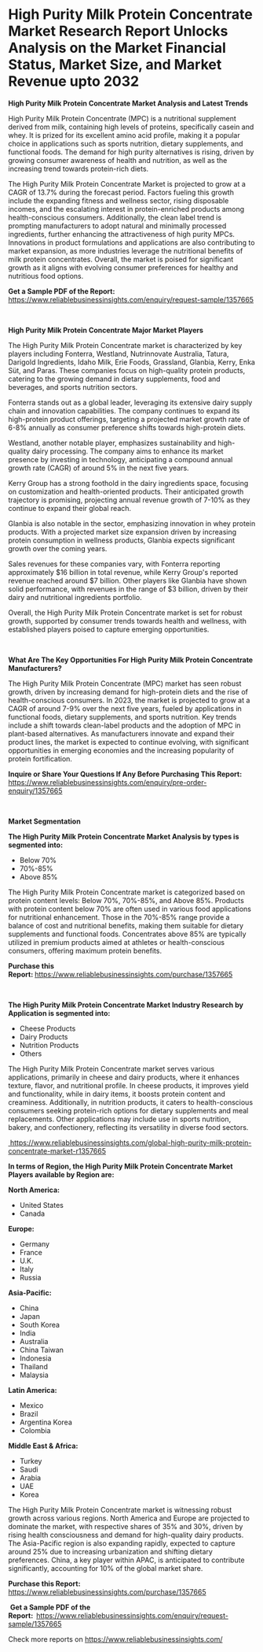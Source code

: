 <p><h1>High Purity Milk Protein Concentrate Market Research Report Unlocks Analysis on the Market Financial Status, Market Size, and Market Revenue upto 2032</h1></p><p><strong>High Purity Milk Protein Concentrate Market Analysis and Latest Trends</strong></p>
<p><p>High Purity Milk Protein Concentrate (MPC) is a nutritional supplement derived from milk, containing high levels of proteins, specifically casein and whey. It is prized for its excellent amino acid profile, making it a popular choice in applications such as sports nutrition, dietary supplements, and functional foods. The demand for high purity alternatives is rising, driven by growing consumer awareness of health and nutrition, as well as the increasing trend towards protein-rich diets.</p><p>The High Purity Milk Protein Concentrate Market is projected to grow at a CAGR of 13.7% during the forecast period. Factors fueling this growth include the expanding fitness and wellness sector, rising disposable incomes, and the escalating interest in protein-enriched products among health-conscious consumers. Additionally, the clean label trend is prompting manufacturers to adopt natural and minimally processed ingredients, further enhancing the attractiveness of high purity MPCs. Innovations in product formulations and applications are also contributing to market expansion, as more industries leverage the nutritional benefits of milk protein concentrates. Overall, the market is poised for significant growth as it aligns with evolving consumer preferences for healthy and nutritious food options.</p></p>
<p><strong>Get a Sample PDF of the Report:&nbsp;</strong> <a href="https://www.reliablebusinessinsights.com/enquiry/request-sample/1357665?utm_campaign=39&utm_medium=2&utm_source=Github&utm_content=ia&utm_term=09032025&utm_id=high-purity-milk-protein-concentrate">https://www.reliablebusinessinsights.com/enquiry/request-sample/1357665</a></p>
<p>&nbsp;</p>
<p><strong>High Purity Milk Protein Concentrate Major Market Players</strong></p>
<p><p>The High Purity Milk Protein Concentrate market is characterized by key players including Fonterra, Westland, Nutrinnovate Australia, Tatura, Darigold Ingredients, Idaho Milk, Erie Foods, Grassland, Glanbia, Kerry, Enka Süt, and Paras. These companies focus on high-quality protein products, catering to the growing demand in dietary supplements, food and beverages, and sports nutrition sectors.</p><p>Fonterra stands out as a global leader, leveraging its extensive dairy supply chain and innovation capabilities. The company continues to expand its high-protein product offerings, targeting a projected market growth rate of 6-8% annually as consumer preference shifts towards high-protein diets.</p><p>Westland, another notable player, emphasizes sustainability and high-quality dairy processing. The company aims to enhance its market presence by investing in technology, anticipating a compound annual growth rate (CAGR) of around 5% in the next five years.</p><p>Kerry Group has a strong foothold in the dairy ingredients space, focusing on customization and health-oriented products. Their anticipated growth trajectory is promising, projecting annual revenue growth of 7-10% as they continue to expand their global reach.</p><p>Glanbia is also notable in the sector, emphasizing innovation in whey protein products. With a projected market size expansion driven by increasing protein consumption in wellness products, Glanbia expects significant growth over the coming years.</p><p>Sales revenues for these companies vary, with Fonterra reporting approximately $16 billion in total revenue, while Kerry Group's reported revenue reached around $7 billion. Other players like Glanbia have shown solid performance, with revenues in the range of $3 billion, driven by their dairy and nutritional ingredients portfolio.</p><p>Overall, the High Purity Milk Protein Concentrate market is set for robust growth, supported by consumer trends towards health and wellness, with established players poised to capture emerging opportunities.</p></p>
<p>&nbsp;</p>
<p><strong>What Are The Key Opportunities For High Purity Milk Protein Concentrate Manufacturers?</strong></p>
<p><p>The High Purity Milk Protein Concentrate (MPC) market has seen robust growth, driven by increasing demand for high-protein diets and the rise of health-conscious consumers. In 2023, the market is projected to grow at a CAGR of around 7-9% over the next five years, fueled by applications in functional foods, dietary supplements, and sports nutrition. Key trends include a shift towards clean-label products and the adoption of MPC in plant-based alternatives. As manufacturers innovate and expand their product lines, the market is expected to continue evolving, with significant opportunities in emerging economies and the increasing popularity of protein fortification.</p></p>
<p><strong>Inquire or Share Your Questions If Any Before Purchasing This Report:</strong> <a href="https://www.reliablebusinessinsights.com/enquiry/pre-order-enquiry/1357665?utm_campaign=39&utm_medium=2&utm_source=Github&utm_content=ia&utm_term=09032025&utm_id=high-purity-milk-protein-concentrate">https://www.reliablebusinessinsights.com/enquiry/pre-order-enquiry/1357665</a></p>
<p>&nbsp;</p>
<p><strong>Market Segmentation</strong></p>
<p><strong>The High Purity Milk Protein Concentrate Market Analysis by types is segmented into:</strong></p>
<p><ul><li>Below 70%</li><li>70%-85%</li><li>Above 85%</li></ul></p>
<p><p>The High Purity Milk Protein Concentrate market is categorized based on protein content levels: Below 70%, 70%-85%, and Above 85%. Products with protein content below 70% are often used in various food applications for nutritional enhancement. Those in the 70%-85% range provide a balance of cost and nutritional benefits, making them suitable for dietary supplements and functional foods. Concentrates above 85% are typically utilized in premium products aimed at athletes or health-conscious consumers, offering maximum protein benefits.</p></p>
<p><strong>Purchase this Report:&nbsp;</strong><a href="https://www.reliablebusinessinsights.com/purchase/1357665?utm_campaign=39&utm_medium=2&utm_source=Github&utm_content=ia&utm_term=09032025&utm_id=high-purity-milk-protein-concentrate">https://www.reliablebusinessinsights.com/purchase/1357665</a></p>
<p>&nbsp;</p>
<p><strong>The High Purity Milk Protein Concentrate Market Industry Research by Application is segmented into:</strong></p>
<p><ul><li>Cheese Products</li><li>Dairy Products</li><li>Nutrition Products</li><li>Others</li></ul></p>
<p><p>The High Purity Milk Protein Concentrate market serves various applications, primarily in cheese and dairy products, where it enhances texture, flavor, and nutritional profile. In cheese products, it improves yield and functionality, while in dairy items, it boosts protein content and creaminess. Additionally, in nutrition products, it caters to health-conscious consumers seeking protein-rich options for dietary supplements and meal replacements. Other applications may include use in sports nutrition, bakery, and confectionery, reflecting its versatility in diverse food sectors.</p></p>
<p><a href="https://www.reliablebusinessinsights.com/global-high-purity-milk-protein-concentrate-market-r1357665?utm_campaign=39&utm_medium=2&utm_source=Github&utm_content=ia&utm_term=09032025&utm_id=high-purity-milk-protein-concentrate">&nbsp;https://www.reliablebusinessinsights.com/global-high-purity-milk-protein-concentrate-market-r1357665</a></p>
<p><strong>In terms of Region, the High Purity Milk Protein Concentrate Market Players available by Region are:</strong></p>
<p>
    <p> <strong> North America: </strong>
        <ul>
            <li>United States</li>
            <li>Canada</li>
        </ul>
        </p> 
    <p> <strong> Europe: </strong>
        <ul>
            <li>Germany</li>
            <li>France</li>
            <li>U.K.</li>
            <li>Italy</li>
            <li>Russia</li>
        </ul>
        </p> 
    <p> <strong> Asia-Pacific: </strong>
        <ul>
            <li>China</li>
            <li>Japan</li>
            <li>South Korea</li>
            <li>India</li>
            <li>Australia</li>
            <li>China Taiwan</li>
            <li>Indonesia</li>
            <li>Thailand</li>
            <li>Malaysia</li>
        </ul>
        </p> 
    <p> <strong> Latin America: </strong>
        <ul>
            <li>Mexico</li>
            <li>Brazil</li>
            <li>Argentina Korea</li>
            <li>Colombia</li>
        </ul>
        </p> 
    <p> <strong> Middle East & Africa: </strong>
        <ul>
            <li>Turkey</li>
            <li>Saudi</li>
            <li>Arabia</li>
            <li>UAE</li>
            <li>Korea</li>
        </ul>
    </p>
    </p>
<p><p>The High Purity Milk Protein Concentrate market is witnessing robust growth across various regions. North America and Europe are projected to dominate the market, with respective shares of 35% and 30%, driven by rising health consciousness and demand for high-quality dairy products. The Asia-Pacific region is also expanding rapidly, expected to capture around 25% due to increasing urbanization and shifting dietary preferences. China, a key player within APAC, is anticipated to contribute significantly, accounting for 10% of the global market share.</p></p>
<p><strong>Purchase this Report: </strong><a href="https://www.reliablebusinessinsights.com/purchase/1357665?utm_campaign=39&utm_medium=2&utm_source=Github&utm_content=ia&utm_term=09032025&utm_id=high-purity-milk-protein-concentrate">https://www.reliablebusinessinsights.com/purchase/1357665</a></p>
<p>&nbsp;<strong>Get a Sample PDF of the Report:&nbsp;&nbsp;</strong><a href="https://www.reliablebusinessinsights.com/enquiry/request-sample/1357665?utm_campaign=39&utm_medium=2&utm_source=Github&utm_content=ia&utm_term=09032025&utm_id=high-purity-milk-protein-concentrate">https://www.reliablebusinessinsights.com/enquiry/request-sample/1357665</a></p>
<p><strong></strong></p>
<p>Check more reports on <a href="https://www.reliablebusinessinsights.com/?utm_campaign=39&utm_medium=2&utm_source=Github&utm_content=ia&utm_term=09032025&utm_id=high-purity-milk-protein-concentrate">https://www.reliablebusinessinsights.com/</a></p>